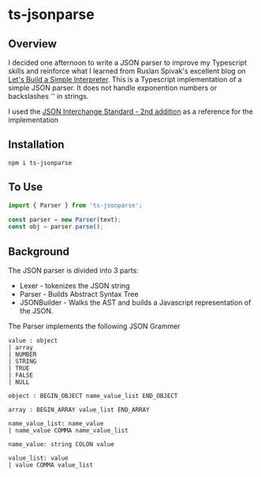# ts-jsonparse

## Overview

I decided one afternoon to write a JSON parser to improve my Typescript skills and reinforce what I learned from Ruslan Spivak's excellent blog on [Let's Build a Simple Interpreter](https://ruslanspivak.com/lsbasi-part1/). This is a Typescript implementation of a simple JSON parser. It does not handle exponention numbers or backslashes '\' in strings.

I used the [JSON Interchange Standard - 2nd addition](https://www.ecma-international.org/publications/files/ECMA-ST/ECMA-404.pdf) as a reference for the implementation

## Installation

```
npm i ts-jsonparse
```

## To Use

```Javascript
import { Parser } from 'ts-jsonparse';

const parser = new Parser(text);
const obj = parser.parse();
```

## Background

The JSON parser is divided into 3 parts:

- Lexer - tokenizes the JSON string
- Parser - Builds Abstract Syntax Tree
- JSONBuilder - Walks the AST and builds a Javascript representation of the JSON.

The Parser implements the following JSON Grammer

```
value : object
| array
| NUMBER
| STRING
| TRUE
| FALSE
| NULL

object : BEGIN_OBJECT name_value_list END_OBJECT

array : BEGIN_ARRAY value_list END_ARRAY

name_value_list: name_value
| name_value COMMA name_value_list

name_value: string COLON value

value_list: value
| value COMMA value_list
```
